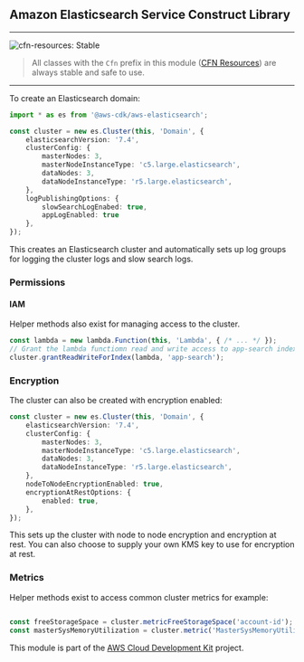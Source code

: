 ## Amazon Elasticsearch Service Construct Library
<!--BEGIN STABILITY BANNER-->
---

![cfn-resources: Stable](https://img.shields.io/badge/cfn--resources-stable-success.svg?style=for-the-badge)

> All classes with the `Cfn` prefix in this module ([CFN Resources](https://docs.aws.amazon.com/cdk/latest/guide/constructs.html#constructs_lib)) are always stable and safe to use.

---
<!--END STABILITY BANNER-->

To create an Elasticsearch domain:

```ts
import * as es from '@aws-cdk/aws-elasticsearch';

const cluster = new es.Cluster(this, 'Domain', {
    elasticsearchVersion: '7.4',
    clusterConfig: {
        masterNodes: 3,
        masterNodeInstanceType: 'c5.large.elasticsearch',
        dataNodes: 3,
        dataNodeInstanceType: 'r5.large.elasticsearch',
    },
    logPublishingOptions: {
        slowSearchLogEnabed: true,
        appLogEnabled: true
    },
});
```

This creates an Elasticsearch cluster and automatically sets up log groups for
logging the cluster logs and slow search logs.


### Permissions

#### IAM

Helper methods also exist for managing access to the cluster.

```ts
const lambda = new lambda.Function(this, 'Lambda', { /* ... */ });
// Grant the lambda functiomn read and write access to app-search index
cluster.grantReadWriteForIndex(lambda, 'app-search');
```

### Encryption

The cluster can also be created with encryption enabled:

```ts
const cluster = new es.Cluster(this, 'Domain', {
    elasticsearchVersion: '7.4',
    clusterConfig: {
        masterNodes: 3,
        masterNodeInstanceType: 'c5.large.elasticsearch',
        dataNodes: 3,
        dataNodeInstanceType: 'r5.large.elasticsearch',
    },
    nodeToNodeEncryptionEnabled: true,
    encryptionAtRestOptions: {
        enabled: true,
    },
});

```

This sets up the cluster with node to node encryption and encryption at
rest. You can also choose to supply your own KMS key to use for encryption at
rest.

### Metrics

Helper methods exist to access common cluster metrics for example:

```ts

const freeStorageSpace = cluster.metricFreeStorageSpace('account-id');
const masterSysMemoryUtilization = cluster.metric('MasterSysMemoryUtilization', 'account-id');
```

This module is part of the [AWS Cloud Development Kit](https://github.com/aws/aws-cdk) project.
